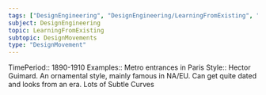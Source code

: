 ```yaml
---
tags: ["DesignEngineering", "DesignEngineering/LearningFromExisting", "DesignEngineering/LearningFromExisting/DesignMovements"]
subject: DesignEngineering
topic: LearningFromExisting
subtopic: DesignMovements
type: "DesignMovement"
---
```


TimePeriod:: 1890-1910
Examples:: Metro entrances in Paris
Style:: Hector Guimard. An ornamental style, mainly famous in NA/EU. Can get quite dated and looks from an era. Lots of Subtle Curves